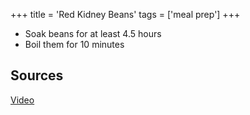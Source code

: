 +++ 
title = 'Red Kidney Beans' 
tags = ['meal prep'] 
+++

- Soak beans for at least 4.5 hours
- Boil them for 10 minutes

## Sources

[Video](https://www.youtube.com/watch?v=5Ij5hOhlRhM)
